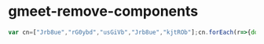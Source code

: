 # gmeet-remove-components

```js
var cn=["Jrb8ue","rG0ybd","usGiVb","Jrb8ue","kjtROb"];cn.forEach(r=>{document.querySelectorAll("."+r).forEach(function(r){r.remove()})});
```
